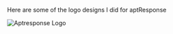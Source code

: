 Here are some of the logo designs I did for aptResponse

![Aptresponse Logo](https://github.com/udoksbobo/My-aptResponse-Design/assets/34249807/61bfd499-9761-4e62-bf5d-fedf06334da7)
